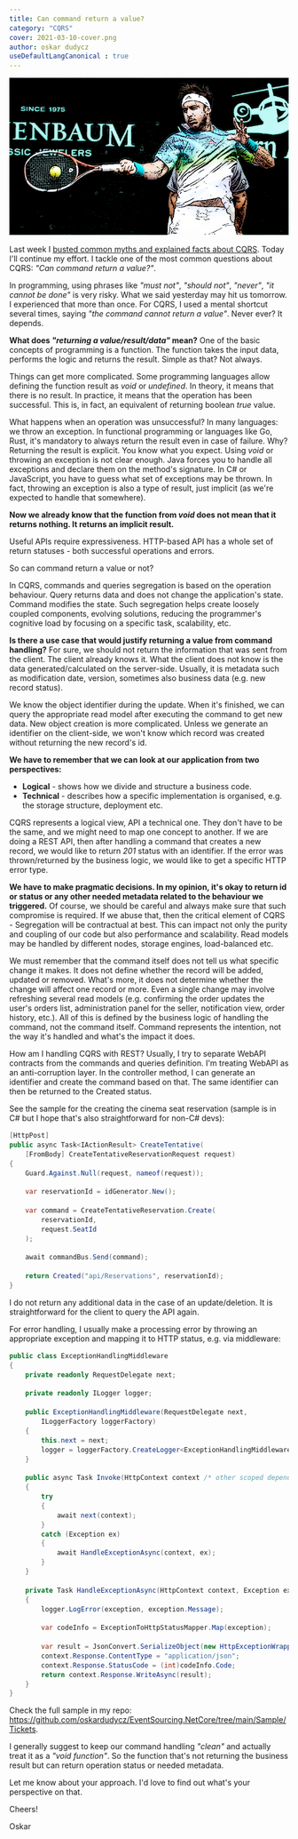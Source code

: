```yaml
---
title: Can command return a value?
category: "CQRS"
cover: 2021-03-10-cover.png
author: oskar dudycz
useDefaultLangCanonical : true
---
```


![cover](2021-03-10-cover.png)

Last week I [busted common myths and explained facts about CQRS](/pl/cqrs_facts_and_myths_explained). Today I'll continue my effort. I tackle one of the most common questions about CQRS: _"Can command  return a value?"_. 

In programming, using phrases like _"must not"_, _"should not"_, _"never"_, _"it cannot be done"_ is very risky. What we said yesterday may hit us tomorrow. I experienced that more than once. For CQRS, I used a mental shortcut several times, saying _"the command cannot return a value"_. Never ever? It depends.

**What does _"returning a value/result/data"_ mean?** One of the basic concepts of programming is a function. The function takes the input data, performs the logic and returns the result. Simple as that? Not always. 

Things can get more complicated. Some programming languages allow defining the function result as  _void_ or _undefined_. In theory, it means that there is no result. In practice, it means that the operation has been successful. This is, in fact, an equivalent of returning boolean _true_ value.

What happens when an operation was unsuccessful? In many languages: we throw an exception. In functional programming or languages like Go, Rust, it's mandatory to always return the result even in case of failure. Why? Returning the result is explicit. You know what you expect. Using _void_ or throwing an exception is not clear enough. Java forces you to handle all exceptions and declare them on the method's signature. In C# or JavaScript, you have to guess what set of exceptions may be thrown. In fact, throwing an exception is also a type of result, just implicit (as we're expected to handle that somewhere).

**Now we already know that the function from _void_ does not mean that it returns nothing. It returns an implicit result.**

Useful APIs require expressiveness. HTTP-based API has a whole set of return statuses - both successful operations and errors.

So can command return a value ​​or not?

In CQRS, commands and queries segregation is based on the operation behaviour. Query returns data and does not change the application's state. Command modifies the state. Such segregation helps create loosely coupled components, evolving solutions, reducing the programmer's cognitive load by focusing on a specific task, scalability, etc.

**Is there a use case that would justify returning a value from command handling?** For sure, we should not return the information that was sent from the client. The client already knows it. What the client does not know is the data generated/calculated on the server-side. Usually, it is metadata such as modification date, version, sometimes also business data (e.g. new record status).

We know the object identifier during the update. When it's finished, we can query the appropriate read model after executing the command to get new data. New object creation is more complicated. Unless we generate an identifier on the client-side, we won't know which record was created without returning the new record's id.

**We have to remember that we can look at our application from two perspectives:**
- **Logical** - shows how we divide and structure a business code.
- **Technical** - describes how a specific implementation is organised, e.g. the storage structure, deployment etc. 

CQRS represents a logical view, API a technical one. They don't have to be the same, and we might need to map one concept to another. If we are doing a REST API, then after handling a command that creates a new record, we would like to return _201_ status with an identifier. If the error was thrown/returned by the business logic, we would like to get a specific HTTP error type.

**We have to make pragmatic decisions. In my opinion, it's okay to return id or status or any other needed metadata related to the behaviour we triggered.** Of course, we should be careful and always make sure that such compromise is required. If we abuse that, then the critical element of CQRS - Segregation will be contractual at best. This can impact not only the purity and coupling of our code but also performance and scalability. Read models may be handled by different nodes, storage engines, load-balanced etc.

We must remember that the command itself does not tell us what specific change it makes. It does not define whether the record will be added, updated or removed. What's more, it does not determine whether the change will affect one record or more. Even a single change may involve refreshing several read models (e.g. confirming the order updates the user's orders list, administration panel for the seller, notification view, order history, etc.). All of this is defined by the business logic of handling the command, not the command itself. Command represents the intention, not the way it's handled and what's the impact it does.

How am I handling CQRS with REST? Usually, I try to separate WebAPI contracts from the commands and queries definition. I'm treating WebAPI as an anti-corruption layer. In the controller method, I can generate an identifier and create the command based on that. The same identifier can then be returned to the Created status.

See the sample for the creating the cinema seat reservation (sample is in C# but I hope that's also straightforward for non-C# devs):

```csharp
[HttpPost]
public async Task<IActionResult> CreateTentative(
    [FromBody] CreateTentativeReservationRequest request)
{
    Guard.Against.Null(request, nameof(request));

    var reservationId = idGenerator.New();

    var command = CreateTentativeReservation.Create(
        reservationId,
        request.SeatId
    );

    await commandBus.Send(command);

    return Created("api/Reservations", reservationId);
}
```

I do not return any additional data in the case of an update/deletion.  It is straightforward for the client to query the API again.

For error handling, I usually make a processing error by throwing an appropriate exception and mapping it to HTTP status, e.g. via middleware:

```csharp
public class ExceptionHandlingMiddleware
{
    private readonly RequestDelegate next;

    private readonly ILogger logger;

    public ExceptionHandlingMiddleware(RequestDelegate next,
        ILoggerFactory loggerFactory)
    {
        this.next = next;
        logger = loggerFactory.CreateLogger<ExceptionHandlingMiddleware>();
    }

    public async Task Invoke(HttpContext context /* other scoped dependencies */)
    {
        try
        {
            await next(context);
        }
        catch (Exception ex)
        {
            await HandleExceptionAsync(context, ex);
        }
    }

    private Task HandleExceptionAsync(HttpContext context, Exception exception)
    {
        logger.LogError(exception, exception.Message);

        var codeInfo = ExceptionToHttpStatusMapper.Map(exception);

        var result = JsonConvert.SerializeObject(new HttpExceptionWrapper((int)codeInfo.Code, codeInfo.Message));
        context.Response.ContentType = "application/json";
        context.Response.StatusCode = (int)codeInfo.Code;
        return context.Response.WriteAsync(result);
    }
}
```

Check the full sample in my repo: https://github.com/oskardudycz/EventSourcing.NetCore/tree/main/Sample/Tickets.

I generally suggest to keep our command handling *"clean"* and actually treat it as a _"void function"_. So the function that's not returning the business result but can return operation status or needed metadata.

Let me know about your approach. I'd love to find out what's your perspective on that.

Cheers!

Oskar